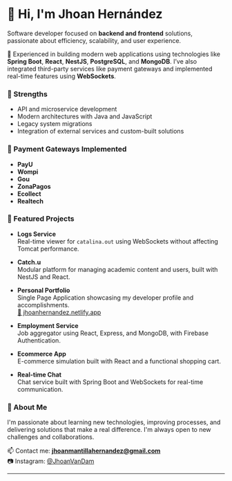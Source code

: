 # 👋 Hi, I'm Jhoan Hernández

Software developer focused on **backend and frontend** solutions, passionate about efficiency, scalability, and user experience.

🔧 Experienced in building modern web applications using technologies like **Spring Boot**, **React**, **NestJS**, **PostgreSQL**, and **MongoDB**. I’ve also integrated third-party services like payment gateways and implemented real-time features using **WebSockets**.

### 🚀 Strengths

- API and microservice development  
- Modern architectures with Java and JavaScript  
- Legacy system migrations  
- Integration of external services and custom-built solutions  

### 💸 Payment Gateways Implemented

- **PayU**
- **Wompi**
- **Gou**
- **ZonaPagos**
- **Ecollect**
- **Realtech**

### 💼 Featured Projects

- **Logs Service**  
  Real-time viewer for `catalina.out` using WebSockets without affecting Tomcat performance.

- **Catch.u**  
  Modular platform for managing academic content and users, built with NestJS and React.

- **Personal Portfolio**  
  Single Page Application showcasing my developer profile and accomplishments.  
  [🔗 jhoanhernandez.netlify.app](https://jhoanhernandez.netlify.app)

- **Employment Service**  
  Job aggregator using React, Express, and MongoDB, with Firebase Authentication.

- **Ecommerce App**  
  E-commerce simulation built with React and a functional shopping cart.

- **Real-time Chat**  
  Chat service built with Spring Boot and WebSockets for real-time communication.

### 🧠 About Me

I'm passionate about learning new technologies, improving processes, and delivering solutions that make a real difference. I'm always open to new challenges and collaborations.

📫 Contact me: **jhoanmantillahernandez@gmail.com**  
📷 Instagram: [@JhoanVanDam](https://instagram.com/JhoanVanDam)

---
